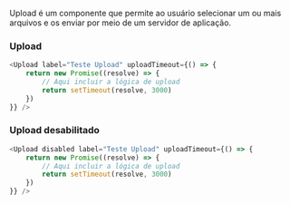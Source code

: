 Upload é um componente que permite ao usuário selecionar um ou mais arquivos e os enviar por meio de um servidor de aplicação.

### Upload
```js
<Upload label="Teste Upload" uploadTimeout={() => {
    return new Promise((resolve) => {
        // Aqui incluir a lógica de upload
        return setTimeout(resolve, 3000)
    })
}} />
```

### Upload desabilitado
```js
<Upload disabled label="Teste Upload" uploadTimeout={() => {
    return new Promise((resolve) => {
        // Aqui incluir a lógica de upload
        return setTimeout(resolve, 3000)
    })
}} />
```